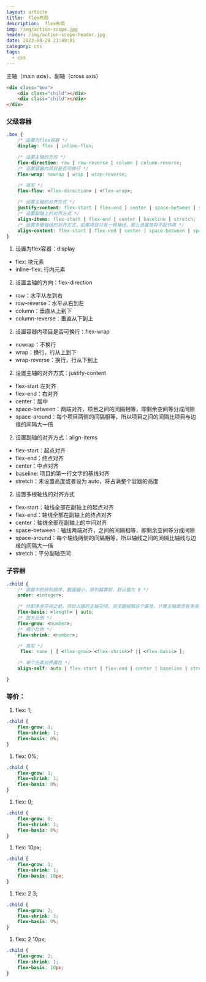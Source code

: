 ```yaml
---
layout: article
title:  flex布局
description:  flex布局
img: /img/action-scope.jpg
header: /img/action-scope-header.jpg
date: 2023-08-28 21:49:01
category: css
tags:
  - css
---
```


主轴（main axis）、副轴（cross axis）

```html
<div class="box">
	<div class="child"></div>
	<div class="child"></div>
</div>
```

### 父级容器

```css
.box {
	/* 设置为flex容器 */
	display: flex | inline-flex;

	/* 设置主轴的方向 */
	flex-direction: row | row-reverse | column | column-reverse;
	/* 设置容器内项目是否可换行 */
	flex-wrap: nowrap | wrap | wrap-reverse;

	/* 简写 */
	flex-flow: <flex-direction> | <flex-wrap>;

	/* 设置主轴的对齐方式 */
	justify-content: flex-start | flex-end | center | space-between | space-around;
	/* 设置副轴上的对齐方式 */
	align-items: flex-start | flex-end | center | baseline | stretch;
	/* 设置多根轴线的对齐方式，如果项目只有一根轴线，那么该属性将不起作用 */
	align-content: flex-start | flex-end | center | space-between | space-around | stretch;
}
```

1.  设置为flex容器：display
- flex: 块元素
- inline-flex: 行内元素

2. 设置主轴的方向：flex-direction
- row：水平从左到右
- row-reverse：水平从右到左
- column：垂直从上到下
- column-reverse：垂直从下到上


2. 设置容器内项目是否可换行：flex-wrap
- nowrap：不换行
- wrap：换行，行从上到下
- wrap-reverse：换行，行从下到上


2. 设置主轴的对齐方式：justify-content
- flex-start 左对齐
- flex-end：右对齐
- center：居中
- space-between：两端对齐，项目之间的间隔相等，即剩余空间等分成间隙
- space-around：每个项目两侧的间隔相等，所以项目之间的间隔比项目与边缘的间隔大一倍

2. 设置副轴的对齐方式：align-items
- flex-start：起点对齐
- flex-end：终点对齐
- center：中点对齐
- baseline: 项目的第一行文字的基线对齐
- stretch：未设置高度或者设为 auto，将占满整个容器的高度

2. 设置多根轴线的对齐方式
- flex-start：轴线全部在副轴上的起点对齐
- flex-end：轴线全部在副轴上的终点对齐
- center：轴线全部在副轴上的中间对齐
- space-between：轴线两端对齐，之间的间隔相等，即剩余空间等分成间隙
- space-around：每个轴线两侧的间隔相等，所以轴线之间的间隔比轴线与边缘的间隔大一倍
- stretch：平分副轴空间

### 子容器

```css
.child {
	/* 容器中的排列顺序，数值越小，排列越靠前，默认值为 0 */
	order: <integer>;

	/* 分配多余空间之前，项目占据的主轴空间，浏览器根据这个属性，计算主轴是否有多余空间 */
	flex-basis: <length> | auto;
	/* 放大比例 */
	flex-grow: <number>;
	/* 缩小比例 */
	flex-shrink: <number>;

	/* 简写 */
	 flex: none | [ <flex-grow> <flex-shrink>? || <flex-basis> ];

	/* 单个元素对齐属性 */
	align-self: auto | flex-start | flex-end | center | baseline | stretch;

}
```

### 等价：

1. flex: 1;

```css
.child {
    flex-grow: 1;
    flex-shrink: 1;
    flex-basis: 0%;
}
```

1. flex: 0%;

```css
.child {
    flex-grow: 1;
    flex-shrink: 1;
    flex-basis: 0%;
}
```

1. flex: 0;

```css
.child {
    flex-grow: 0;
    flex-shrink: 1;
    flex-basis: 0%;
}
```

1. flex: 10px;

```css
.child {
    flex-grow: 1;
    flex-shrink: 1;
    flex-basis: 10px;
}
```

1. flex: 2 3;

```css
.child {
    flex-grow: 2;
    flex-shrink: 3;
    flex-basis: 0%;
}
```

1. flex: 2 10px;

```css
.child {
    flex-grow: 2;
    flex-shrink: 1;
    flex-basis: 10px;
}
```